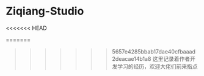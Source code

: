 # Ziqiang-Studio
<<<<<<< HEAD

=======
>>>>>>> 5657e4285bbab17dae40cfbaaad2deacae14b1a8
这里记录着作者开发学习的经历，欢迎大佬们前来指点
